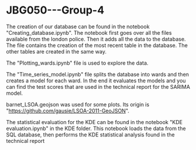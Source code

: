 # JBG050---Group-4

The creation of our database can be found in the notebook "Creating_database.ipynb". The notebook first goes over all the files available from the london police.
Then it adds all the data to the database. The file contains the creation of the most recent table in the database. The other tables are created in the same way. 

The "Plotting_wards.ipynb" file is used to explore the data.

The "Time_series_model.ipynb" file splits the database into wards and then creates a model for each ward. In the end it evaluates the models and you
can find the test scores that are used in the technical report for the SARIMA model.

barnet_LSOA.geojson was used for some plots. Its origin is "https://github.com/gausie/LSOA-2011-GeoJSON".



The statistical evaluation for the KDE can be found in the notebook "KDE evaluation.ipynb" in the KDE folder.
This notebook loads the data from the SQL database, then performs the KDE statistical analysis found in the technical report
